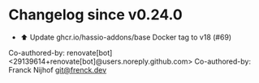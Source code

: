 # Changelog since v0.24.0
- ⬆️ Update ghcr.io/hassio-addons/base Docker tag to v18 (#69)

Co-authored-by: renovate[bot] <29139614+renovate[bot]@users.noreply.github.com>
Co-authored-by: Franck Nijhof <git@frenck.dev> 
